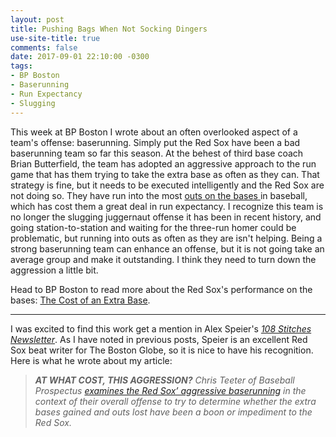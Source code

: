 ```yaml
---
layout: post
title: Pushing Bags When Not Socking Dingers
use-site-title: true
comments: false
date: 2017-09-01 22:10:00 -0300
tags:
- BP Boston
- Baserunning
- Run Expectancy
- Slugging
---
```


This week at BP Boston I wrote about an often overlooked aspect of a team's offense: baserunning. Simply put the Red Sox have been a bad baserunning team so far this
season. At the behest of third base coach Brian Butterfield, the team has adopted an aggressive approach to the run game that has them trying to take the
extra base as often as they can. That strategy is fine, but it needs to be executed intelligently and the Red Sox are not doing so. They have run into the most
<a href = "https://www.baseball-reference.com/leagues/MLB/2017-baserunning-batting.shtml#teams_baserunning_batting::17" target = "_blank"> outs on the bases </a>
in baseball, which has cost them a great deal in run expectancy. I recognize this team is no longer the slugging juggernaut offense it has been in recent history, and
going station-to-station and waiting for the three-run homer could be problematic, but running into outs as often as they are isn't helping. Being a strong baserunning 
team can enhance an offense, but it is not going take an average group and make it outstanding. I think they need to turn down the aggression a little bit. 

Head to BP Boston to read more about the Red Sox's performance on the bases: <a href = "http://boston.locals.baseballprospectus.com/2017/08/31/the-cost-of-an-extra-base/" target = "_blank"> The Cost of an Extra Base</a>.

***

I was excited to find this work get a mention in Alex Speier's <a href = "http://pages.email.bostonglobe.com/108StitchesSignUp/?s_campaign=108stitches:newsletter" target = "_blank"> *108 Stitches Newsletter*</a>. 
As I have noted in previous posts, Speier is an excellent Red Sox beat writer for The Boston Globe, so it is nice to have his recognition. Here is what he wrote about my article:

> *__AT WHAT COST, THIS AGGRESSION?__ Chris Teeter of Baseball Prospectus <a href = "http://boston.locals.baseballprospectus.com/2017/08/31/the-cost-of-an-extra-base/" target = "_blank"> examines the Red Sox’ aggressive baserunning</a> in the context of their overall offense to try to determine whether the extra bases gained and outs lost have been a boon or impediment to the Red Sox.*